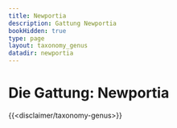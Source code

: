```yaml
---
title: Newportia
description: Gattung Newportia
bookHidden: true
type: page
layout: taxonomy_genus
datadir: newportia
---
```


# Die Gattung: Newportia
{{<disclaimer/taxonomy-genus>}}